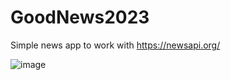 # GoodNews2023
Simple news app to work with https://newsapi.org/

![image](https://github.com/GjebNikkottin/GoodNews2023/assets/35376716/0f0a136e-e17d-4327-8a2a-0a87f117fa50)
